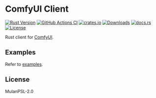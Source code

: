 # ComfyUI Client

[![Rust Version](https://img.shields.io/badge/rust-1.85%2B-orange.svg)](https://www.rust-lang.org)
[![GitHub Actions CI](https://img.shields.io/github/actions/workflow/status/jmjoy/comfyui-client/ci.yml?branch=master&label=CI&logo=github)](https://github.com/jmjoy/comfyui-client/actions)
[![crates.io](https://img.shields.io/crates/v/comfyui-client.svg)](https://crates.io/crates/comfyui-client)
[![Downloads](https://img.shields.io/crates/d/comfyui-client.svg)](https://crates.io/crates/comfyui-client)
[![docs.rs](https://img.shields.io/docsrs/comfyui-client?logo=rust)](https://docs.rs/comfyui-client)
[![License](https://img.shields.io/crates/l/comfyui-client?color=blue)](https://github.com/jmjoy/comfyui-client/blob/master/LICENSE)

Rust client for [ComfyUI](https://github.com/comfyanonymous/ComfyUI).

## Examples

Refer to [examples](https://github.com/jmjoy/comfyui-client/tree/master/examples).

## License

MulanPSL-2.0
